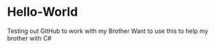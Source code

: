 # Hello-World
Testing out GitHub to work with my Brother 
Want to use this to help my brother with C#

